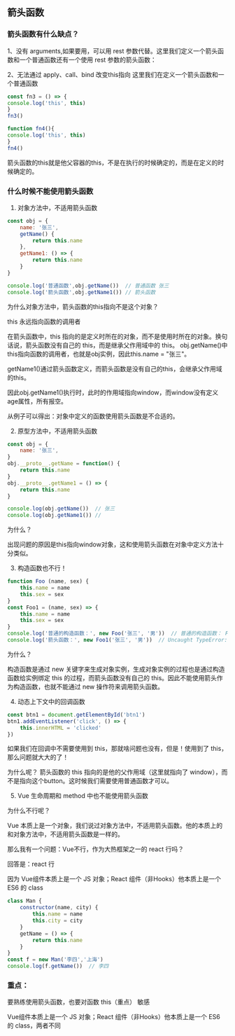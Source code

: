 ## 箭头函数

### 箭头函数有什么缺点？

1、没有 arguments,如果要用，可以用 rest 参数代替。这里我们定义一个箭头函数和一个普通函数还有一个使用 rest 参数的箭头函数：

2、无法通过 apply、call、bind 改变this指向 这里我们在定义一个箭头函数和一个普通函数

```javascript
const fn3 = () => {
console.log('this', this)
}
fn3()

function fn4(){
console.log('this', this)
}
fn4()
```

箭头函数的this就是他父容器的this，不是在执行的时候确定的，而是在定义的时候确定的。

### 什么时候不能使用箭头函数

1. 对象方法中，不适用箭头函数

```javascript
const obj = {
    name: '张三',
    getName() {
        return this.name
    },
    getName1: () => {
        return this.name
    }
}

console.log('普通函数',obj.getName())  // 普通函数 张三
console.log('箭头函数',obj.getName1()) // 箭头函数
```

为什么对象方法中，箭头函数的this指向不是这个对象？

this 永远指向函数的调用者

在箭头函数中，this 指向的是定义时所在的对象，而不是使用时所在的对象。换句话说，箭头函数没有自己的 this，而是继承父作用域中的 this。
obj.getName()中this指向函数的调用者，也就是obj实例，因此this.name = "张三"。

getName1()通过箭头函数定义，而箭头函数是没有自己的this，会继承父作用域的this。

因此obj.getName1()执行时，此时的作用域指向window，而window没有定义age属性，所有报空。

从例子可以得出：对象中定义的函数使用箭头函数是不合适的。

2. 原型方法中，不适用箭头函数

```javascript
const obj = {
    name: '张三',
}
obj.__proto__.getName = function() {
    return this.name
}
obj.__proto__.getName1 = () => {
    return this.name
}

console.log(obj.getName())  // 张三
console.log(obj.getName1()) // 
```

为什么？

出现问题的原因是this指向window对象，这和使用箭头函数在对象中定义方法十分类似。

3. 构造函数也不行！

```javascript
function Foo (name, sex) {
    this.name = name
    this.sex = sex
}
const Foo1 = (name, sex) => {
    this.name = name
    this.sex = sex
}
console.log('普通的构造函数：', new Foo('张三', '男'))  // 普通的构造函数： Foo {name: '张三', sex: '男'}
console.log('箭头函数：', new Foo1('张三', '男'))  // Uncaught TypeError: Foo1 is not a constructor
```
为什么？

构造函数是通过 new 关键字来生成对象实例，生成对象实例的过程也是通过构造函数给实例绑定 this 的过程，而箭头函数没有自己的 this。因此不能使用箭头作为构造函数，也就不能通过 new 操作符来调用箭头函数。

4. 动态上下文中的回调函数

```javascript
const btn1 = document.getElementById('btn1')
btn1.addEventListener('click', () => {
    this.innerHTML = 'clicked'
})
```

如果我们在回调中不需要使用到 this，那就啥问题也没有，但是！使用到了 this，那么问题就大大的了！

为什么呢？
箭头函数的 this 指向的是他的父作用域（这里就指向了 window），而不是指向这个button。这时候我们需要使用普通函数才可以。

5. Vue 生命周期和 method 中也不能使用箭头函数

为什么不行呢？

Vue 本质上是一个对象，我们说过对象方法中，不适用箭头函数。他的本质上的和对象方法中，不适用箭头函数是一样的。

那么我有一个问题：Vue不行，作为大热框架之一的 react 行吗？

回答是：react 行

因为 Vue组件本质上是一个 JS 对象；React 组件（非Hooks）他本质上是一个 ES6 的 class

```javascript
class Man {
    constructor(name, city) {
        this.name = name
        this.city = city
    }
    getName = () => {
        return this.name
    }
}
const f = new Man('李四','上海')
console.log(f.getName())  // 李四
```

### 重点：

要熟练使用箭头函数，也要对函数 this（重点） 敏感

Vue组件本质上是一个 JS 对象；React 组件（非Hooks）他本质上是一个 ES6 的 class，两者不同
